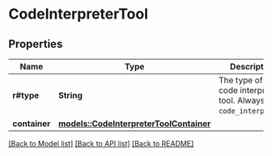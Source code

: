 # CodeInterpreterTool

## Properties

Name | Type | Description | Notes
------------ | ------------- | ------------- | -------------
**r#type** | **String** | The type of the code interpreter tool. Always `code_interpreter`.  | 
**container** | [**models::CodeInterpreterToolContainer**](CodeInterpreterTool_container.md) |  | 

[[Back to Model list]](../README.md#documentation-for-models) [[Back to API list]](../README.md#documentation-for-api-endpoints) [[Back to README]](../README.md)


